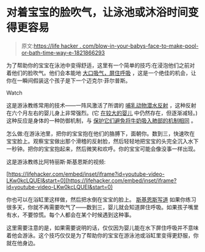 # 对着宝宝的脸吹气，让泳池或沐浴时间变得更容易

> 原文:[https://life hacker . com/blow-in-your-babys-face-to-make-pool-or-bath-time-way-e-1821866293](https://lifehacker.com/blow-in-your-babys-face-to-make-pool-or-bath-time-way-e-1821866293)

为了帮助你的宝宝在泳池中变得舒适，这里有一个简单的技巧:在浸泡他们之前对着他们的脸吹气。他们会本能地 [大口吸气，屏住呼吸](https://www.youtube.com/watch?v=2ivl82QIWSw) ，这是一个绝佳的机会，让你在一瞬间假装这个孩子是下一个迈克尔·菲尔普斯。

Watch

这是游泳教练常用的技术——一阵风激活了所谓的 [哺乳动物潜水反射](https://en.wikipedia.org/wiki/Diving_reflex) ，这种反射在六个月左右的婴儿身上非常强烈。(它 [在较大的婴儿](https://www.ncbi.nlm.nih.gov/pubmed/12022304) 中仍然存在，但逐渐减轻。)这种反应是身体的一种防御机制，与 [保护它们避免将牛奶吸入肺部的机制相同](https://www.popsci.com/blog-network/kinderlab/born-swim) 。

怎么做:在游泳池里，把你的宝宝抱在他们的胳膊下，面朝你。数到三，快速吹在宝宝脸上。观察宝宝做出那个滑稽的反射脸，然后轻轻地把宝宝的头完全沉入水下一秒钟。把你的宝宝抱起来，然后微笑和欢呼。你的宝宝可能会像没事一样出现。

这是游泳教练比阿特丽斯·斯基恩斯的视频:

 [https://lifehacker.com/embed/inset/iframe?id=youtube-video-LKw0kcLQUEI&start=0](https://lifehacker.com/embed/inset/iframe?id=youtube-video-LKw0kcLQUEI&start=0) 

你也可以在浴缸里这样做，然后把水倒在宝宝的脸上。 [斯基恩斯写道](http://www.swimbea.com/underwater.html) 如果你练习很多天，你就不再需要吹气了——数到三，婴儿就会知道屏住呼吸。如果孩子嘴里有水，不要惊慌。每个人都会在某个时候遇到这种事。

这里需要注意的是，如果需要说明的话，仅仅因为婴儿能在水下屏住呼吸并不意味着他会游泳。这个技巧仅仅是为了帮助你的宝宝在游泳池或浴缸里变得更舒服，你就在他身边。